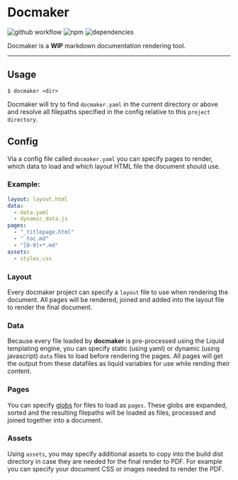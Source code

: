 # Docmaker

![github workflow](https://img.shields.io/github/workflow/status/BlameButton/docmaker/Run%20tests/master)
![npm](https://img.shields.io/npm/v/@blamebutton/docmaker?style=flat-square)
![dependencies](https://img.shields.io/librariesio/release/npm/@blamebutton/docmaker?style=flat-square)

Docmaker is a **WIP** markdown documentation rendering tool.

---

## Usage

`$ docmaker <dir>`

Docmaker will try to find `docmaker.yaml` in the current directory or above and resolve all filepaths specified in the config relative to this `project directory`.

## Config

Via a config file called `docmaker.yaml` you can specify pages to render, which data to load and which layout HTML file the document should use.

### Example:

```yaml
layout: layout.html
data:
  - data.yaml
  - dynamic_data.js
pages:
  - "_titlepage.html"
  - "_toc.md"
  - "[0-9]+*.md"
assets:
  - styles.css
```

### Layout

Every docmaker project can specify a `layout` file to use when rendering the document. All pages will be rendered, joined and added into the layout file to render the final document.

### Data

Because every file loaded by **docmaker** is pre-processed using the Liquid templating engine, you can specify static (using yaml) or dynamic (using javascript) `data` files to load before rendering the pages. All pages will get the output from these datafiles as liquid variables for use while rending their content.

### Pages

You can specify [globs](<https://en.wikipedia.org/wiki/Glob_(programming)>) for files to load as `pages`. These globs are expanded, sorted and the resulting filepaths will be loaded as files, processed and joined together into a document.

### Assets

Using `assets`, you may specify additional assets to copy into the build dist directory in case they are needed for the final render to PDF. For example you can specify your document CSS or images needed to render the PDF.
